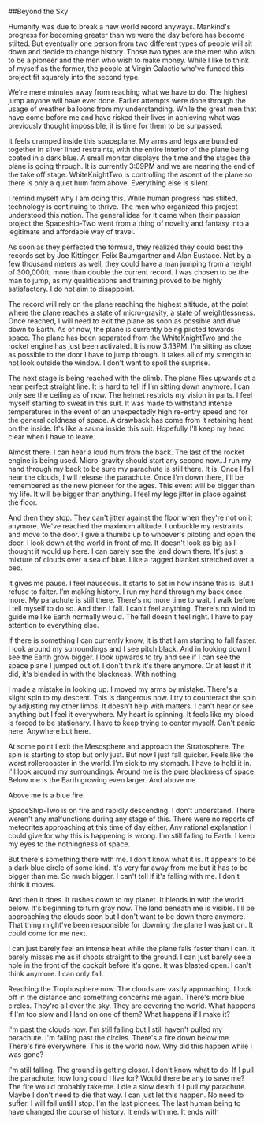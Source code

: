 ##Beyond the Sky

Humanity was due to break a new world record anyways. Mankind's progress for becoming greater than we were the day before has become stilted. But eventually one person from two different types of people will sit down and decide to change history. Those two types are the men who wish to be a pioneer and the men who wish to make money. While I like to think of myself as the former, the people at Virgin Galactic who've funded this project fit squarely into the second type.

We're mere minutes away from reaching what we have to do. The highest jump anyone will have ever done. Earlier attempts were done through the usage of weather balloons from my understanding. While the great men that have come before me and have risked their lives in achieving what was previously thought impossible, it is time for them to be surpassed. 

It feels cramped inside this spaceplane. My arms and legs are bundled together in silver lined restraints, with the entire interior of the plane being coated in a dark blue. A small monitor displays the time and the stages the plane is going through. It is currently 3:09PM and we are nearing the end of the take off stage. WhiteKnightTwo is controlling the ascent of the plane so there is only a quiet hum from above. Everything else is silent.

I remind myself why I am doing this. While human progress has stilted, technology is continuing to thrive. The men who organized this project understood this notion. The general idea for it came when their passion project the Spaceship-Two went from a thing of novelty and fantasy into a legitimate and affordable way of travel. 

As soon as they perfected the formula, they realized they could best the records set by Joe Kittinger, Felix Baumgartner and Alan Eustace. Not by a few thousand meters as well, they could have a man jumping from a height of 300,000ft, more than double the current record. I was chosen to be the man to jump, as my qualifications and training proved to be highly satisfactory. I do not aim to disappoint.

The record will rely on the plane reaching the highest altitude, at the point where the plane reaches a state of micro-gravity, a state of weightlessness. Once reached, I will need to exit the plane as soon as possible and dive down to Earth. As of now, the plane is currently being piloted towards space. The plane has been separated from the WhiteKnightTwo and the rocket engine has just been activated. It is now 3:13PM. I'm sitting as close as possible to the door I have to jump through. It takes all of my strength to not look outside the window. I don't want to spoil the surprise.

The next stage is being reached with the climb. The plane flies upwards at a near perfect straight line. It is hard to tell if I'm sitting down anymore. I can only see the ceiling as of now. The helmet restricts my vision in parts. I feel myself starting to sweat in this suit. It was made to withstand intense temperatures in the event of an unexpectedly high re-entry speed and for the general coldness of space. A drawback has come from it retaining heat on the inside. It's like a sauna inside this suit. Hopefully I'll keep my head clear when I have to leave.

Almost there. I can hear a loud hum from the back. The last of the rocket engine is being used. Micro-gravity should start any second now...I run my hand through my back to be sure my parachute is still there. It is. Once I fall near the clouds, I will release the parachute. Once I'm down there, I'll be remembered as the new pioneer for the ages. This event will be bigger than my life. It will be bigger than anything. I feel my legs jitter in place against the floor.

And then they stop. They can't jitter against the floor when they're not on it anymore. We've reached the maximum altitude. I unbuckle my restraints and move to the door. I give a thumbs up to whoever's piloting and open the door. I look down at the world in front of me. It doesn't look as big as I thought it would up here. I can barely see the land down there. It's just a mixture of clouds over a sea of blue. Like a ragged blanket stretched over a bed.

It gives me pause. I feel nauseous. It starts to set in how insane this is. But I refuse to falter. I’m making history. I run my hand through my back once more. My parachute is still there. There's no more time to wait. I walk before I tell myself to do so. And then I fall. I can't feel anything. There's no wind to guide me like Earth normally would. The fall doesn't feel right. I have to pay attention to everything else. 

If there is something I can currently know, it is that I am starting to fall faster. I look around my surroundings and I see pitch black. And in looking down I see the Earth grow bigger. I look upwards to try and see if I can see the space plane I jumped out of. I don't think it's there anymore. Or at least if it did, it's blended in with the blackness. With nothing.

I made a mistake in looking up. I moved my arms by mistake. There's a slight spin to my descent. This is dangerous now. I try to counteract the spin by adjusting my other limbs. It doesn't help with matters. I can't hear or see anything but I feel it everywhere. My heart is spinning. It feels like my blood is forced to be stationary. I have to keep trying to center myself. Can't panic here. Anywhere but here.

At some point I exit the Mesosphere and approach the Stratosphere. The spin is starting to stop but only just. But now I just fall quicker. Feels like the worst rollercoaster in the world. I'm sick to my stomach. I have to hold it in. I'll look around my surroundings. Around me is the pure blackness of space. Below me is the Earth growing even larger. And above me

Above me is a blue fire.

SpaceShip-Two is on fire and rapidly descending. I don't understand. There weren't any malfunctions during any stage of this. There were no reports of meteorites approaching at this time of day either. Any rational explanation I could give for why this is happening is wrong. I'm still falling to Earth. I keep my eyes to the nothingness of space.

But there's something there with me. I don't know what it is. It appears to be a dark blue circle of some kind. It's very far away from me but it has to be bigger than me. So much bigger. I can't tell if it's falling with me. I don't think it moves.

And then it does. It rushes down to my planet. It blends in with the world below. It's beginning to turn gray now. The land beneath me is visible. I'll be approaching the clouds soon but I don't want to be down there anymore. That thing might've been responsible for downing the plane I was just on. It could come for me next.

I can just barely feel an intense heat while the plane falls faster than I can. It barely misses me as it shoots straight to the ground. I can just barely see a hole in the front of the cockpit before it's gone. It was blasted open. I can't think anymore. I can only fall.

Reaching the Trophosphere now. The clouds are vastly approaching. I look off in the distance and something concerns me again. There's more blue circles. They're all over the sky. They are covering the world. What happens if I'm too slow and I land on one of them? What happens if I make it?

I'm past the clouds now. I'm still falling but I still haven't pulled my parachute. I'm falling past the circles. There's a fire down below me. There's fire everywhere. This is the world now. Why did this happen while I was gone?

I'm still falling. The ground is getting closer. I don't know what to do. If I pull the parachute, how long could I live for? Would there be any to save me? The fire would probably take me. I die a slow death if I pull my parachute. Maybe I don't need to die that way. I can just let this happen. No need to suffer. I will fall until I stop. I'm the last pioneer. The last human being to have changed the course of history. It ends with me. It ends with